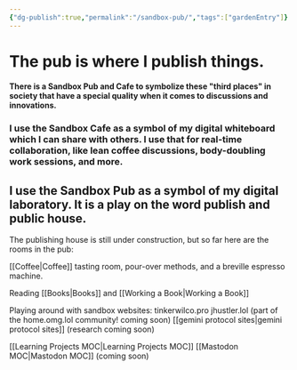 ```yaml
---
{"dg-publish":true,"permalink":"/sandbox-pub/","tags":["gardenEntry"]}
---
```



# The pub is where I publish things.
#### There is a Sandbox Pub and Cafe to symbolize these "third places" in society that have a special quality when it comes to discussions and innovations.
### I use the Sandbox Cafe as a symbol of my digital whiteboard which I can share with others. I use that for real-time collaboration, like lean coffee discussions, body-doubling work sessions, and more.
## I use the Sandbox Pub as a symbol of my digital laboratory. It is a play on the word publish and public house. 

The publishing house is still under construction, but so far here are the rooms in the pub:

[[Coffee\|Coffee]] tasting room, pour-over methods, and a breville espresso machine.

Reading [[Books\|Books]] and [[Working a Book\|Working a Book]]

Playing around with sandbox websites:
tinkerwilco.pro
jhustler.lol (part of the home.omg.lol community! coming soon)
[[gemini protocol sites\|gemini protocol sites]] (research coming soon)

[[Learning Projects MOC\|Learning Projects MOC]]
[[Mastodon MOC\|Mastodon MOC]] (coming soon)
